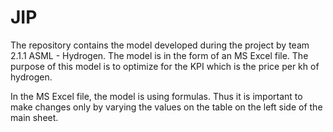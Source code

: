 # JIP
The repository contains the model developed during the project by team 2.1.1 ASML - Hydrogen. The model is in the form of an MS Excel file. The purpose of this model is to optimize for the KPI which is the price per kh of hydrogen.

In the MS Excel file, the model is using formulas. Thus it is important to make changes only by varying the values on the table on the left side of the main sheet.
